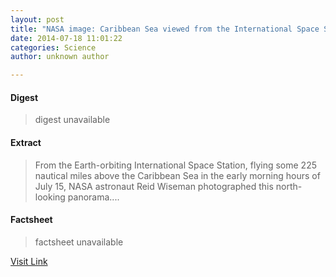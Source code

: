 ```yaml
---
layout: post
title: "NASA image: Caribbean Sea viewed from the International Space Station"
date: 2014-07-18 11:01:22
categories: Science
author: unknown author

---
```



#### Digest
>digest unavailable

#### Extract
>From the Earth-orbiting International Space Station, flying some 225 nautical miles above the Caribbean Sea in the early morning hours of July 15, NASA astronaut Reid Wiseman photographed this north-looking panorama....

#### Factsheet
>factsheet unavailable

[Visit Link](http://phys.org/news324885674.html)


